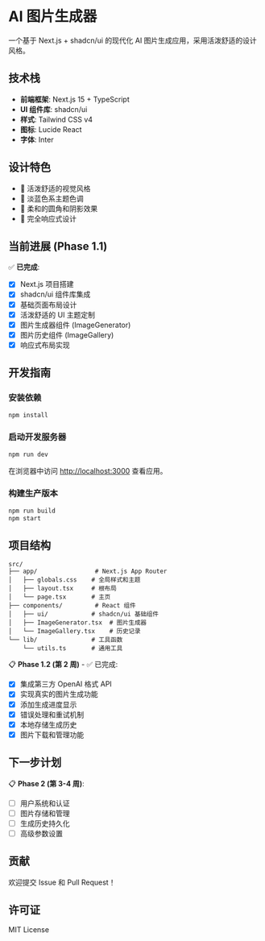 # AI 图片生成器

一个基于 Next.js + shadcn/ui 的现代化 AI 图片生成应用，采用活泼舒适的设计风格。

## 技术栈

- **前端框架**: Next.js 15 + TypeScript
- **UI 组件库**: shadcn/ui
- **样式**: Tailwind CSS v4
- **图标**: Lucide React
- **字体**: Inter

## 设计特色

- 🎨 活泼舒适的视觉风格
- 💙 淡蓝色系主题色调
- 🌟 柔和的圆角和阴影效果
- 📱 完全响应式设计

## 当前进展 (Phase 1.1)

✅ **已完成**:

- [x] Next.js 项目搭建
- [x] shadcn/ui 组件库集成
- [x] 基础页面布局设计
- [x] 活泼舒适的 UI 主题定制
- [x] 图片生成器组件 (ImageGenerator)
- [x] 图片历史组件 (ImageGallery)
- [x] 响应式布局实现

## 开发指南

### 安装依赖

```bash
npm install
```

### 启动开发服务器

```bash
npm run dev
```

在浏览器中访问 [http://localhost:3000](http://localhost:3000) 查看应用。

### 构建生产版本

```bash
npm run build
npm start
```

## 项目结构

```
src/
├── app/                # Next.js App Router
│   ├── globals.css    # 全局样式和主题
│   ├── layout.tsx     # 根布局
│   └── page.tsx       # 主页
├── components/         # React 组件
│   ├── ui/            # shadcn/ui 基础组件
│   ├── ImageGenerator.tsx  # 图片生成器
│   └── ImageGallery.tsx    # 历史记录
└── lib/               # 工具函数
    └── utils.ts       # 通用工具
```

📋 **Phase 1.2 (第 2 周)** - ✅ 已完成:

- [x] 集成第三方 OpenAI 格式 API
- [x] 实现真实的图片生成功能
- [x] 添加生成进度显示
- [x] 错误处理和重试机制
- [x] 本地存储生成历史
- [x] 图片下载和管理功能

## 下一步计划

📋 **Phase 2 (第 3-4 周)**:

- [ ] 用户系统和认证
- [ ] 图片存储和管理
- [ ] 生成历史持久化
- [ ] 高级参数设置

## 贡献

欢迎提交 Issue 和 Pull Request！

## 许可证

MIT License
